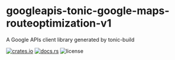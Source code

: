 # googleapis-tonic-google-maps-routeoptimization-v1

A Google APIs client library generated by tonic-build

[![crates.io](https://img.shields.io/crates/v/googleapis-tonic-google-maps-routeoptimization-v1)](https://crates.io/crates/googleapis-tonic-google-maps-routeoptimization-v1)
[![docs.rs](https://img.shields.io/docsrs/googleapis-tonic-google-maps-routeoptimization-v1)](https://docs.rs/googleapis-tonic-google-maps-routeoptimization-v1)
![license](https://img.shields.io/crates/l/googleapis-tonic-google-maps-routeoptimization-v1)
